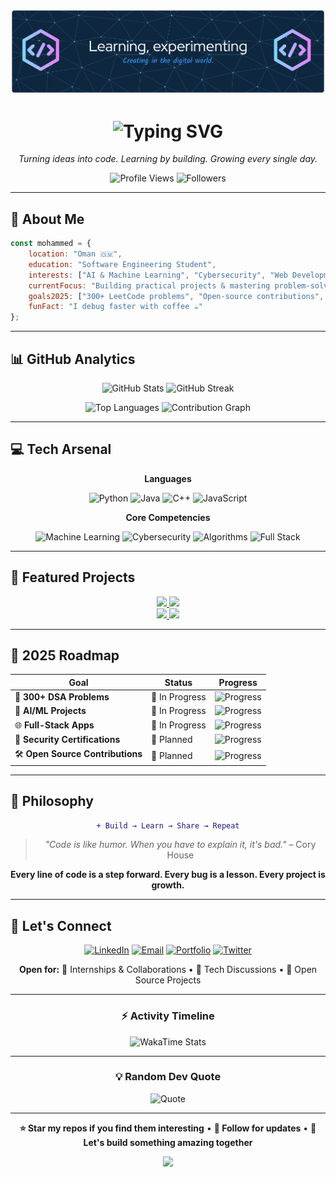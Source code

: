 <!-- 🌌 GitHub Profile Banner -->
<p align="center">
  <img src="https://github.com/mohamedalrashadi/mohamedalrashadi/blob/main/github-header-banner.png" alt="Header" />
</p>

<h1 align="center">
  <img src="https://readme-typing-svg.herokuapp.com?font=Fira+Code&weight=600&size=28&pause=1000&color=58A6FF&center=true&vCenter=true&width=600&lines=Hi+%F0%9F%91%8B+I'm+Mohammed+Al+Rashadi;Software+Engineering+Student;AI+%7C+Security+%7C+Full+Stack+Dev;Building+the+Future+with+Code" alt="Typing SVG" />
</h1>

<p align="center">
  <em>Turning ideas into code. Learning by building. Growing every single day.</em>
</p>

<p align="center">
  <img src="https://komarev.com/ghpvc/?username=mohamedalrashadi&label=Profile%20Views&color=0891b2&style=flat" alt="Profile Views" />
  <img src="https://img.shields.io/github/followers/mohamedalrashadi?label=Followers&style=flat&color=0891b2" alt="Followers" />
</p>

---

## 🎯 **About Me**

```javascript
const mohammed = {
    location: "Oman 🇴🇲",
    education: "Software Engineering Student",
    interests: ["AI & Machine Learning", "Cybersecurity", "Web Development", "DSA"],
    currentFocus: "Building practical projects & mastering problem-solving",
    goals2025: ["300+ LeetCode problems", "Open-source contributions", "Full-stack mastery"],
    funFact: "I debug faster with coffee ☕"
};
```

---

## 📊 **GitHub Analytics**

<p align="center">
  <img width="49%" src="https://github-readme-stats.vercel.app/api?username=mohamedalrashadi&show_icons=true&theme=github_dark&hide_border=true&bg_color=0D1117&title_color=58A6FF&icon_color=1F6FEB&text_color=C9D1D9&ring_color=58A6FF&count_private=true&include_all_commits=true" alt="GitHub Stats" />
  <img width="49%" src="https://streak-stats.demolab.com/?user=mohamedalrashadi&theme=github-dark-blue&hide_border=true&background=0D1117&ring=58A6FF&fire=FF6B6B&currStreakLabel=58A6FF&sideLabels=C9D1D9&dates=8B949E" alt="GitHub Streak" />
</p>

<p align="center">
  <img width="49%" src="https://github-readme-stats.vercel.app/api/top-langs/?username=mohamedalrashadi&layout=compact&theme=github_dark&hide_border=true&bg_color=0D1117&title_color=58A6FF&text_color=C9D1D9&langs_count=6&hide=html,css" alt="Top Languages" />
  <img width="49%" src="https://github-readme-activity-graph.vercel.app/graph?username=mohamedalrashadi&theme=github-compact&hide_border=true&bg_color=0D1117&color=58A6FF&line=1F6FEB&point=58A6FF&area=true&area_color=1F6FEB&height=180" alt="Contribution Graph" />
</p>

---

## 💻 **Tech Arsenal**

<div align="center">

**Languages**

![Python](https://img.shields.io/badge/Python-3776AB?style=for-the-badge&logo=python&logoColor=white)
![Java](https://img.shields.io/badge/Java-ED8B00?style=for-the-badge&logo=openjdk&logoColor=white)
![C++](https://img.shields.io/badge/C++-00599C?style=for-the-badge&logo=cplusplus&logoColor=white)
![JavaScript](https://img.shields.io/badge/JavaScript-F7DF1E?style=for-the-badge&logo=javascript&logoColor=black)

**Core Competencies**

![Machine Learning](https://img.shields.io/badge/Machine_Learning-FF6F00?style=for-the-badge&logo=tensorflow&logoColor=white)
![Cybersecurity](https://img.shields.io/badge/Cybersecurity-000000?style=for-the-badge&logo=spring-security&logoColor=white)
![Algorithms](https://img.shields.io/badge/Algorithms-4285F4?style=for-the-badge&logo=thealgorithms&logoColor=white)
![Full Stack](https://img.shields.io/badge/Full_Stack-E34F26?style=for-the-badge&logo=html5&logoColor=white)

</div>

---

## 🚀 **Featured Projects**

<div align="center">
  <a href="https://github.com/mohamedalrashadi/Java">
    <img width="49%" src="https://github-readme-stats.vercel.app/api/pin/?username=mohamedalrashadi&repo=Java&theme=github_dark&hide_border=true&bg_color=0D1117&title_color=58A6FF&icon_color=1F6FEB&text_color=C9D1D9" />
  </a>
  <a href="https://github.com/mohamedalrashadi/Cpp">
    <img width="49%" src="https://github-readme-stats.vercel.app/api/pin/?username=mohamedalrashadi&repo=Cpp&theme=github_dark&hide_border=true&bg_color=0D1117&title_color=58A6FF&icon_color=1F6FEB&text_color=C9D1D9" />
  </a>
</div>

<div align="center">
  <a href="https://github.com/mohamedalrashadi/Python">
    <img width="49%" src="https://github-readme-stats.vercel.app/api/pin/?username=mohamedalrashadi&repo=Python&theme=github_dark&hide_border=true&bg_color=0D1117&title_color=58A6FF&icon_color=1F6FEB&text_color=C9D1D9" />
  </a>
  <a href="https://github.com/mohamedalrashadi/Javascript">
    <img width="49%" src="https://github-readme-stats.vercel.app/api/pin/?username=mohamedalrashadi&repo=Javascript&theme=github_dark&hide_border=true&bg_color=0D1117&title_color=58A6FF&icon_color=1F6FEB&text_color=C9D1D9" />
  </a>
</div>

---

## 🎯 **2025 Roadmap**

<div align="center">

| Goal | Status | Progress |
|------|--------|----------|
| 🧩 **300+ DSA Problems** | 🔄 In Progress | ![Progress](https://progress-bar.dev/45/?title=135/300&width=200&color=58A6FF) |
| 🤖 **AI/ML Projects** | 🔄 In Progress | ![Progress](https://progress-bar.dev/30/?title=Building&width=200&color=1F6FEB) |
| 🌐 **Full-Stack Apps** | 🔄 In Progress | ![Progress](https://progress-bar.dev/60/?title=Active&width=200&color=58A6FF) |
| 🔐 **Security Certifications** | 📅 Planned | ![Progress](https://progress-bar.dev/15/?title=Learning&width=200&color=8B949E) |
| 🛠️ **Open Source Contributions** | 📅 Planned | ![Progress](https://progress-bar.dev/10/?title=Started&width=200&color=8B949E) |

</div>

---

## 💭 **Philosophy**

<div align="center">

```diff
+ Build → Learn → Share → Repeat
```

> *"Code is like humor. When you have to explain it, it's bad."* – Cory House

**Every line of code is a step forward. Every bug is a lesson. Every project is growth.**

</div>

---

## 🤝 **Let's Connect**

<div align="center">

[![LinkedIn](https://img.shields.io/badge/LinkedIn-0077B5?style=for-the-badge&logo=linkedin&logoColor=white)](https://linkedin.com/in/mohamedalrashadi)
[![Email](https://img.shields.io/badge/Email-D14836?style=for-the-badge&logo=gmail&logoColor=white)](mailto:your.email@example.com)
[![Portfolio](https://img.shields.io/badge/Portfolio-000000?style=for-the-badge&logo=About.me&logoColor=white)](https://yourportfolio.com)
[![Twitter](https://img.shields.io/badge/Twitter-1DA1F2?style=for-the-badge&logo=twitter&logoColor=white)](https://twitter.com/yourusername)

**Open for:**
💼 Internships & Collaborations • 🧠 Tech Discussions • 🚀 Open Source Projects

</div>

---

<div align="center">

### ⚡ **Activity Timeline**

<!--START_SECTION:activity-->
<!--END_SECTION:activity-->

<img src="https://github-readme-stats.vercel.app/api/wakatime?username=mohamedalrashadi&theme=github_dark&hide_border=true&bg_color=0D1117&title_color=58A6FF&text_color=C9D1D9&layout=compact" alt="WakaTime Stats" />

---

### 💡 **Random Dev Quote**

![Quote](https://quotes-github-readme.vercel.app/api?type=horizontal&theme=tokyonight)

---

**⭐ Star my repos if you find them interesting** • **🔔 Follow for updates** • **💬 Let's build something amazing together**

<img src="https://capsule-render.vercel.app/api?type=waving&color=58A6FF&height=100&section=footer" />

</div>
